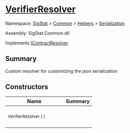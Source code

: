 # [VerifierResolver](./VerifierResolver.md)

Namespace: [SigStat]() > [Common](./../../README.md) > [Helpers](./../README.md) > [Serialization](./README.md)

Assembly: SigStat.Common.dll

Implements [IContractResolver](./VerifierResolver.md)

## Summary
Custom resolver for customizing the json serialization

## Constructors

| Name | Summary | 
| --- | --- | 
| <p style="margin-top: 0.2em; margin-bottom: 0em;">&nbsp;</p><sub>VerifierResolver (  )</sub><p style="margin-top: 0.2em; margin-bottom: 0em;">&nbsp;&nbsp;&nbsp;&nbsp;&nbsp;&nbsp;&nbsp;&nbsp;&nbsp;&nbsp;&nbsp;&nbsp;&nbsp;&nbsp;&nbsp;&nbsp;&nbsp;&nbsp;&nbsp;&nbsp;&nbsp;&nbsp;&nbsp;&nbsp;&nbsp;&nbsp;&nbsp;&nbsp;&nbsp;&nbsp;&nbsp;&nbsp;&nbsp;&nbsp;&nbsp;&nbsp;&nbsp;&nbsp;&nbsp;</p>| <p style="margin-top: 0.2em; margin-bottom: 0em;">&nbsp;</p><sub></sub><p style="margin-top: 0.2em; margin-bottom: 0em;">&nbsp;</p>| <br>



